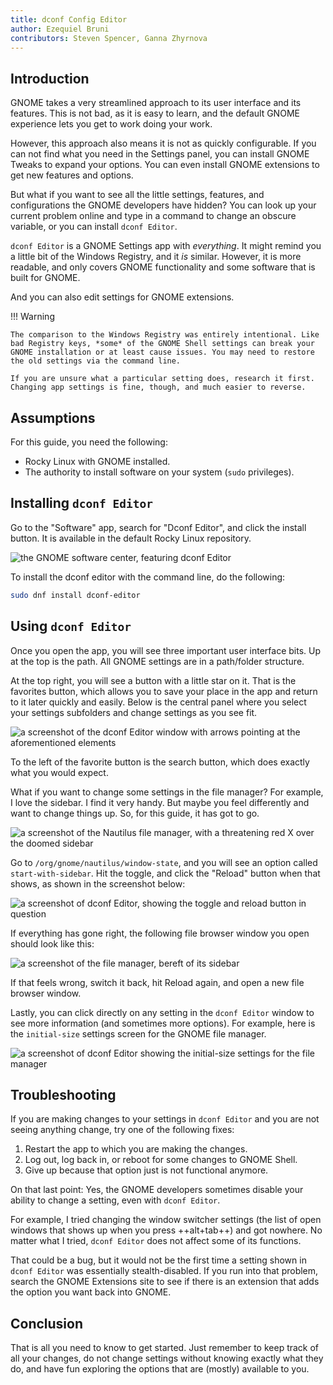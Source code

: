 ```yaml
---
title: dconf Config Editor
author: Ezequiel Bruni
contributors: Steven Spencer, Ganna Zhyrnova
---
```


## Introduction

GNOME takes a very streamlined approach to its user interface and its features. This is not bad, as it is easy to learn, and the default GNOME experience lets you get to work doing your work.

However, this approach also means it is not as quickly configurable. If you can not find what you need in the Settings panel, you can install GNOME Tweaks to expand your options. You can even install GNOME extensions to get new features and options.

But what if you want to see all the little settings, features, and configurations the GNOME developers have hidden? You can look up your current problem online and type in a command to change an obscure variable, or you can install `dconf Editor`.

`dconf Editor` is a GNOME Settings app with *everything*. It might remind you a little bit of the Windows Registry, and it *is* similar. However, it is more readable, and only covers GNOME functionality and some software that is built for GNOME.

And you can also edit settings for GNOME extensions.

!!! Warning

    The comparison to the Windows Registry was entirely intentional. Like bad Registry keys, *some* of the GNOME Shell settings can break your GNOME installation or at least cause issues. You may need to restore the old settings via the command line.

    If you are unsure what a particular setting does, research it first. Changing app settings is fine, though, and much easier to reverse.

## Assumptions

For this guide, you need the following:

* Rocky Linux with GNOME installed.
* The authority to install software on your system (`sudo` privileges).


## Installing `dconf Editor`

Go to the "Software" app, search for "Dconf Editor", and click the install button. It is available in the default Rocky Linux repository.

![the GNOME software center, featuring dconf Editor](images/dconf-01.png)

To install the dconf editor with the command line, do the following:

```bash
sudo dnf install dconf-editor
```

## Using `dconf Editor`

Once you open the app, you will see three important user interface bits. Up at the top is the path. All GNOME settings are in a path/folder structure.

At the top right, you will see a button with a little star on it. That is the favorites button, which allows you to save your place in the app and return to it later quickly and easily. Below is the central panel where you select your settings subfolders and change settings as you see fit.

![a screenshot of the dconf Editor window with arrows pointing at the aforementioned elements](images/dconf-02.png)

To the left of the favorite button is the search button, which does exactly what you would expect.

What if you want to change some settings in the file manager? For example, I love the sidebar. I find it very handy. But maybe you feel differently and want to change things up. So, for this guide, it has got to go.

![a screenshot of the Nautilus file manager, with a threatening red X over the doomed sidebar](images/dconf-03.png)


Go to `/org/gnome/nautilus/window-state`, and you will see an option called `start-with-sidebar`. Hit the toggle, and click the "Reload" button when that shows, as shown in the screenshot below:

![a screenshot of dconf Editor, showing the toggle and reload button in question](images/dconf-04.png)

If everything has gone right, the following file browser window you open should look like this:

![a screenshot of the file manager, bereft of its sidebar](images/dconf-05.png)

If that feels wrong, switch it back, hit Reload again, and open a new file browser window.

Lastly, you can click directly on any setting in the `dconf Editor` window to see more information (and sometimes more options). For example, here is the `initial-size` settings screen for the GNOME file manager.

![a screenshot of dconf Editor showing the initial-size settings for the file manager](images/dconf-06.png)

## Troubleshooting

If you are making changes to your settings in `dconf Editor` and you are not seeing anything change, try one of the following fixes:

1. Restart the app to which you are making the changes.
2. Log out, log back in, or reboot for some changes to GNOME Shell.
3. Give up because that option just is not functional anymore.

On that last point: Yes, the GNOME developers sometimes disable your ability to change a setting, even with `dconf Editor`.

For example, I tried changing the window switcher settings (the list of open windows that shows up when you press ++alt+tab++) and got nowhere. No matter what I tried, `dconf Editor` does not affect some of its functions.

That could be a bug, but it would not be the first time a setting shown in `dconf Editor` was essentially stealth-disabled. If you run into that problem, search the GNOME Extensions site to see if there is an extension that adds the option you want back into GNOME.

## Conclusion

That is all you need to know to get started. Just remember to keep track of all your changes, do not change settings without knowing exactly what they do, and have fun exploring the options that are (mostly) available to you.
